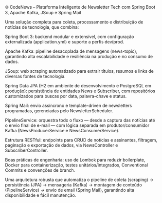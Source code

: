 🌐 CodeNews – Plataforma Inteligente de Newsletter Tech com Spring Boot 3, Apache Kafka, JSoup e Spring Mail

Uma solução completa para coleta, processamento e distribuição de notícias de tecnologia, que combina:

Spring Boot 3: backend modular e extensível, com configuração externalizada (application.yml) e suporte a perfis dev/prod.

Apache Kafka: pipeline desacoplada de mensagens (news-topic), garantindo alta escalabilidade e resiliência na produção e no consumo de dados.

JSoup: web scraping automatizado para extrair títulos, resumos e links de diversas fontes de tecnologia.

Spring Data JPA (H2 em ambiente de desenvolvimento e PostgreSQL em produção): persistência de entidades News e Subscriber, com repositórios customizados para buscas por data, palavra-chave e status.

Spring Mail: envio assíncrono e template-driven de newsletters programadas, gerenciadas pelo NewsletterScheduler.

PipelineService: orquestra todo o fluxo — desde a captura das notícias até o envio final de e-mail — com lógica separada em produtor/consumidor Kafka (NewsProducerService e NewsConsumerService).

Estrutura RESTful: endpoints para CRUD de notícias e assinantes, filtragem, paginação e exportação de dados, via NewsController e SubscriberController.

Boas práticas de engenharia: uso de Lombok para reduzir boilerplate, Docker para containerização, testes unitários/integrados, Conventional Commits e convenções de branch.

Uma arquitetura robusta que automatiza o pipeline de coleta (scraping) → persistência (JPA) → mensageria (Kafka) → montagem de conteúdo (PipelineService) → envio de email (Spring Mail), garantindo alta disponibilidade e fácil manutenção.
